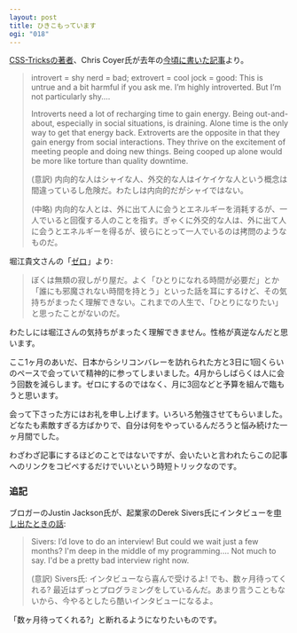 ```yaml
---
layout: post
title: ひきこもっています
ogi: "018"
---
```


[CSS-Tricksの著者](http://css-tricks.com/)、Chris Coyer氏が去年の[今頃に書いた記事](http://chriscoyier.net/2013/04/08/introversion/)より。

> introvert = shy nerd = bad; extrovert = cool jock = good: This is untrue and a bit harmful if you ask me. I’m highly introverted. But I’m not particularly shy....
>
> Introverts need a lot of recharging time to gain energy. Being out-and-about, especially in social situations, is draining. Alone time is the only way to get that energy back. Extroverts are the opposite in that they gain energy from social interactions. They thrive on the excitement of meeting people and doing new things. Being cooped up alone would be more like torture than quality downtime.
>
> (意訳) 内向的な人はシャイな人、外交的な人はイケイケな人という概念は間違っているし危険だ。わたしは内向的だがシャイではない。
>
> (中略) 内向的な人とは、外に出て人に会うとエネルギーを消耗するが、一人でいると回復する人のことを指す。ぎゃくに外交的な人は、外に出て人に会うとエネルギーを得るが、彼らにとって一人でいるのは拷問のようなものだ。

堀江貴文さんの「<a href="http://www.amazon.co.jp/gp/product/B00G9KDQQU/ref=as_li_ss_tl?ie=UTF8&camp=247&creative=7399&creativeASIN=B00G9KDQQU&linkCode=as2&tag=chibicode-22">ゼロ</a><img src="http://ir-jp.amazon-adsystem.com/e/ir?t=chibicode-22&l=as2&o=9&a=B00G9KDQQU" width="1" height="1" border="0" alt="" style="border:none !important; margin:0px !important;" />」より:

> ぼくは無類の寂しがり屋だ。よく「ひとりになれる時間が必要だ」とか「誰にも邪魔されない時間を持とう」といった話を耳にするけど、その気持ちがまったく理解できない。これまでの人生で、「ひとりになりたい」と思ったことがないのだ。

わたしには堀江さんの気持ちがまったく理解できません。性格が真逆なんだと思います。

ここ1ヶ月のあいだ、日本からシリコンバレーを訪れられた方と3日に1回くらいのペースで会っていて精神的に参ってしまいました。4月からしばらくは人に会う回数を減らします。ゼロにするのではなく、月に3回などと予算を組んで臨もうと思います。

会って下さった方にはお礼を申し上げます。いろいろ勉強させてもらいました。どなたも素敵すぎる方ばかりで、自分は何をやっているんだろうと悩み続けた一ヶ月間でした。

わざわざ記事にするほどのことではないですが、会いたいと言われたらこの記事へのリンクをコピペするだけでいいという時短トリックなのです。

### 追記

ブロガーのJustin Jackson氏が、起業家のDerek Sivers氏にインタビューを[申し出たときの話](https://medium.com/life-hacks/17f71562a063):

> Sivers: I’d love to do an interview! But could we wait just a few months? I'm deep in the middle of my programming.... Not much to say. I'd be a pretty bad interview right now.
>
> (意訳) Sivers氏: インタビューなら喜んで受けるよ! でも、数ヶ月待ってくれる? 最近はずっとプログラミングをしているんだ。あまり言うこともないから、今やるとしたら酷いインタビューになるよ。

「数ヶ月待ってくれる?」と断れるようになりたいものです。
